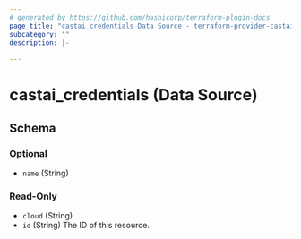 ```yaml
---
# generated by https://github.com/hashicorp/terraform-plugin-docs
page_title: "castai_credentials Data Source - terraform-provider-castai"
subcategory: ""
description: |-
  
---
```


# castai_credentials (Data Source)





<!-- schema generated by tfplugindocs -->
## Schema

### Optional

- `name` (String)

### Read-Only

- `cloud` (String)
- `id` (String) The ID of this resource.


